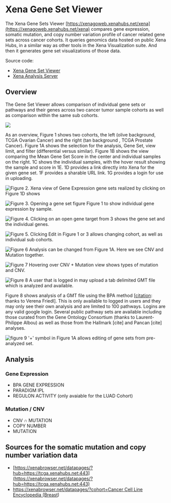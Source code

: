 # Xena Gene Set Viewer

The Xena Gene Sets Viewer [https://xenagoweb.xenahubs.net/xena](https://xenagoweb.xenahubs.net/xena) compares gene expression, somatic mutation, and copy number variation profile of cancer related gene sets across cancer cohorts. It queries genomics data hosted on public Xena Hubs, in a similar way as other tools in the Xena Visualization suite. And then it generates gene set visualizations of those data.

Source code:

* [Xena Gene Set Viewer](https://github.com/ucscXena/XenaGoWidget)
* [Xena Analysis Server](https://github.com/ucscXena/xena-analysis-grails)

## Overview

The Gene Set Viewer allows comparison of individual gene sets or pathways and their genes across two cancer tumor sample cohorts as well as comparison within the same sub cohorts.

![](../.gitbook/assets/overview.png)

As an overview, Figure 1 shows two cohorts, the left \(olive background, TCGA Ovarian Cancer\) and the right \(tan background , TCGA Prostate Cancer\). Figure 1A shows the selection for the analysis, Gene Set, view limit, and filter \(differential versus similar\). Figure 1B shows the view comparing the Mean Gene Set Score in the center and individual samples on the right. 1C shows the individual samples, with the hover result showing the sample and score in 1E. 1D provides a link directly into Xena for the given gene set. 1F provides a sharable URL link. 1G provides a login for use in uploading.

![Figure 2. Xena view of Gene Expression gene sets realized by clicking on Figure 1D shows](../.gitbook/assets/image%20%288%29.png)

![Figure 3. Opening a gene set figure Figure 1 to show individual gene expression by sample.](../.gitbook/assets/image%20%287%29.png)

![Figure 4. Clicking on an open gene target from 3 shows the gene set and the individual genes. ](../.gitbook/assets/image%20%2811%29.png)

![Figure 5. Clicking Edit in Figure 1 or 3 allows changing cohort, as well as individual sub cohorts.](../.gitbook/assets/image%20%289%29.png)

![Figure 6 Analysis can be changed from Figure 1A. Here we see CNV and Mutation together.](../.gitbook/assets/image%20%286%29.png)

![Figure 7 Hovering over CNV + Mutation view shows types of mutation and CNV.](../.gitbook/assets/image%20%2814%29.png)

![Figure 8 A user that is logged in may upload a tab delimited GMT file which is analyzed and available.](../.gitbook/assets/image%20%2810%29.png)

Figure 8 shows analysis of a GMT file using the BPA method \[[citation](https://www.nature.com/articles/s41467-019-12924-w): thanks to Verena Friedl\]. This is only available to logged in users and they may only see their own analysis and are limited to 100 pathways. Logins are any valid google login. Several public pathway sets are available including those curated from the Gene Ontology Consortium \(thanks to Laurent-Philippe Albou\) as well as those from the Hallmark \[cite\] and Pancan \[cite\] analyses.

![figure 9 &apos;+&apos; symbol in Figure 1A allows editing of gene sets from pre-analyzed set.](../.gitbook/assets/image%20%2812%29.png)

## Analysis

### Gene Expression

* BPA GENE EXPRESSION
* PARADIGM IPL
* REGULON ACTIVITY \(only avaiable for the LUAD Cohort\)

### Mutation / CNV

* CNV ∩ MUTATION
* COPY NUMBER
* MUTATION

## Sources for the somatic mutation and copy number variation data

* [https://xenabrowser.net/datapages/?hub=https://tcga.xenahubs.net:443](https://xenabrowser.net/datapages/?hub=https://tcga.xenahubs.net:443)
* [https://xenabrowser.net/datapages/?cohort=Cancer Cell Line Encyclopedia \(Breast](https://xenabrowser.net/datapages/?cohort=Cancer%20Cell%20Line%20Encyclopedia%20%28Breast)\)

